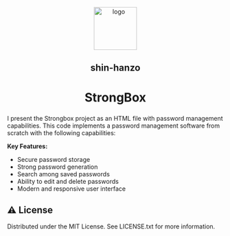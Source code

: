 <div align="center">


  <img src="https://avatars.githubusercontent.com/u/204328941?v=4&size=64.ping" alt="logo" width="100" height="auto"  />
  <h2 align="center">shin-hanzo</h2>
  <h1 align="center">StrongBox</h1>
  <h3 align="center"></h3>

</div>


I present the Strongbox project as an HTML file with password management capabilities. 
This code implements a password management software from scratch with the following capabilities:

**Key Features:**
- Secure password storage
- Strong password generation
- Search among saved passwords
- Ability to edit and delete passwords
- Modern and responsive user interface

<!-- License -->
## :warning: License

Distributed under the MIT License. See LICENSE.txt for more information.

<div>&nbsp;</div>
